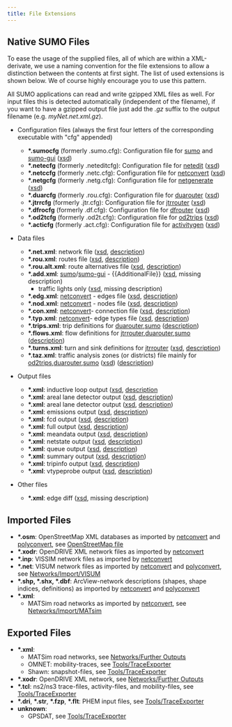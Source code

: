 ```yaml
---
title: File Extensions
---
```


## Native SUMO Files

To ease the usage of the supplied files, all of which are within a
XML-derivate, we use a naming convention for the file extensions to
allow a distinction between the contents at first sight. The list of
used extensions is shown below. We of course highly encourage you to use
this pattern.

All SUMO applications can read and write gzipped XML files as well.
For input files this is detected automatically (independent of the filename),
if you want to have a gzipped output file just add the *.gz* suffix to the
output filename (e.g. *myNet.net.xml.gz*).

- Configuration files (always the first four letters of the
corresponding executable with "cfg" appended)
  - **\*.sumocfg** (formerly .sumo.cfg): Configuration file for
    [sumo](../sumo.md) and [sumo-gui](../sumo-gui.md)
    ([xsd](https://sumo.dlr.de/xsd/sumoConfiguration.xsd))
  - **\*.netecfg** (formerly .neteditcfg): Configuration file for
    [netedit](../Netedit/index.md)
    ([xsd](https://sumo.dlr.de/xsd/neteditConfiguration.xsd))
  - **\*.netccfg** (formerly .netc.cfg): Configuration file for
    [netconvert](../netconvert.md)
    ([xsd](https://sumo.dlr.de/xsd/netconvertConfiguration.xsd))
  - **\*.netgcfg** (formerly .netg.cfg): Configuration file for
    [netgenerate](../netgenerate.md)
    ([xsd](https://sumo.dlr.de/xsd/netgenerateConfiguration.xsd))
  - **\*.duarcfg** (formerly .rou.cfg): Configuration file for
    [duarouter](../duarouter.md)
    ([xsd](https://sumo.dlr.de/xsd/duarouterConfiguration.xsd))
  - **\*.jtrrcfg** (formerly .jtr.cfg): Configuration file for
    [jtrrouter](../jtrrouter.md)
    ([xsd](https://sumo.dlr.de/xsd/jtrrouterConfiguration.xsd))
  - **\*.dfrocfg** (formerly .df.cfg): Configuration file for
    [dfrouter](../dfrouter.md)
    ([xsd](https://sumo.dlr.de/xsd/dfrouterConfiguration.xsd))
  - **\*.od2tcfg** (formerly .od2t.cfg): Configuration file for
    [od2trips](../od2trips.md)
    ([xsd](https://sumo.dlr.de/xsd/od2tripsConfiguration.xsd))
  - **\*.acticfg** (formerly .act.cfg): Configuration file for
    [activitygen](../activitygen.md)
    ([xsd](https://sumo.dlr.de/xsd/activitygenConfiguration.xsd))

- Data files
  - **\*.net.xml**: network file
    ([xsd](https://sumo.dlr.de/xsd/net_file.xsd),
    [description](../Networks/SUMO_Road_Networks.md))
  - **\*.rou.xml**: routes file
    ([xsd](https://sumo.dlr.de/xsd/routes_file.xsd),
    [description](../Definition_of_Vehicles,_Vehicle_Types,_and_Routes.md))
  - **\*.rou.alt.xml**: route alternatives file
    ([xsd](https://sumo.dlr.de/xsd/routes_file.xsd),
    [description](../Demand/Dynamic_User_Assignment.md#general_behavior))
  - **\*.add.xml**:
    [sumo](../sumo.md)/[sumo-gui](../sumo-gui.md) - {{AdditionalFile}}
    ([xsd](https://sumo.dlr.de/xsd/additional_file.xsd), missing description)
    - traffic lights only
      ([xsd](https://sumo.dlr.de/xsd/tllogic_file.xsd), missing
      description)
  - **\*.edg.xml**: [netconvert](../netconvert.md) - edges file
    ([xsd](https://sumo.dlr.de/xsd/edges_file.xsd),
    [description](../Networks/PlainXML.md#edge_descriptions))
  - **\*.nod.xml**: [netconvert](../netconvert.md) - nodes file
    ([xsd](https://sumo.dlr.de/xsd/nodes_file.xsd),
    [description](../Networks/PlainXML.md#node_descriptions))
  - **\*.con.xml**: [netconvert](../netconvert.md)- connection
    file ([xsd](https://sumo.dlr.de/xsd/connections_file.xsd),
    [description](../Networks/PlainXML.md#connection_descriptions))
  - **\*.typ.xml**: [netconvert](../netconvert.md)- edge types
    file ([xsd](https://sumo.dlr.de/xsd/types_file.xsd),
    [description](../SUMO_edge_type_file.md))
  - **\*.trips.xml**: trip definitions for
    [duarouter](../duarouter.md),[sumo](../sumo.md)
    ([description](../Definition_of_Vehicles,_Vehicle_Types,_and_Routes.md#incomplete_routes_trips_and_flows))
  - **\*.flows.xml**: flow definitions for
    [jtrrouter](../jtrrouter.md),[duarouter](../duarouter.md),[sumo](../sumo.md)
    ([description](../Definition_of_Vehicles,_Vehicle_Types,_and_Routes.md#incomplete_routes_trips_and_flows))
  - **\*.turns.xml**: turn and sink definitions for
    [jtrrouter](../jtrrouter.md)
    ([xsd](https://sumo.dlr.de/xsd/turns_file.xsd),
    [description](../Demand/Routing_by_Turn_Probabilities.md))
  - **\*.taz.xml**: traffic analysis zones (or districts) file
    mainly for
    [od2trips](../od2trips.md),[duarouter](../duarouter.md),[sumo](../sumo.md)
    ([xsd](https://sumo.dlr.de/xsd/taz_file.xsd))
    ([description](../Demand/Importing_O/D_Matrices.md#describing_the_taz))

- Output files
  - **\*.xml**: inductive loop output
    ([xsd](https://sumo.dlr.de/xsd/det_e1_file.xsd),
    [description](../Simulation/Output/Induction_Loops_Detectors_(E1).md)
  - **\*.xml**: areal lane detector output
    ([xsd](https://sumo.dlr.de/xsd/det_e2_file.xsd),
    [description](../Simulation/Output/Lanearea_Detectors_(E2).md))
  - **\*.xml**: areal lane detector output
    ([xsd](https://sumo.dlr.de/xsd/det_e3_file.xsd),
    [description](../Simulation/Output/Multi-Entry-Exit_Detectors_(E3).md))
  - **\*.xml**: emissions output
    ([xsd](https://sumo.dlr.de/xsd/emission_file.xsd),
    [description](../Simulation/Output/EmissionOutput.md))
  - **\*.xml**: fcd output
    ([xsd](https://sumo.dlr.de/xsd/fcd_file.xsd),
    [description](../Simulation/Output/FCDOutput.md))
  - **\*.xml**: full output
    ([xsd](https://sumo.dlr.de/xsd/full_file.xsd),
    [description](../Simulation/Output/FullOutput.md))
  - **\*.xml**: meandata output
    ([xsd](https://sumo.dlr.de/xsd/meandata_file.xsd),
    [description](../Simulation/Output/VTypeProbe.md))
  - **\*.xml**: netstate output
    ([xsd](https://sumo.dlr.de/xsd/netstate_file.xsd),
    [description](../Simulation/Output/VTypeProbe.md))
  - **\*.xml**: queue output
    ([xsd](https://sumo.dlr.de/xsd/queue_file.xsd),
    [description](../Simulation/Output/QueueOutput.md))
  - **\*.xml**: summary output
    ([xsd](https://sumo.dlr.de/xsd/summary_file.xsd),
    [description](../Simulation/Output/Summary.md))
  - **\*.xml**: tripinfo output
    ([xsd](https://sumo.dlr.de/xsd/tripinfo_file.xsd),
    [description](../Simulation/Output/TripInfo.md))
  - **\*.xml**: vtypeprobe output
    ([xsd](https://sumo.dlr.de/xsd/vtypeprobe_file.xsd),
    [description](../Simulation/Output/VTypeProbe.md))

- Other files
  - **\*.xml**: edge diff
    ([xsd](https://sumo.dlr.de/xsd/edgediff_file.xsd), missing
    description)

## Imported Files

- **\*.osm**: OpenStreetMap XML databases as imported by
[netconvert](../netconvert.md) and
[polyconvert](../polyconvert.md), see [OpenStreetMap
file](../OpenStreetMap_file.md)
- **\*.xodr**: OpenDRIVE XML network files as imported by
[netconvert](../netconvert.md)
- **\*.inp**: VISSIM network files as imported by
[netconvert](../netconvert.md)
- **\*.net**: VISUM network files as imported by
[netconvert](../netconvert.md) and
[polyconvert](../polyconvert.md), see
[Networks/Import/VISUM](../Networks/Import/VISUM.md)
- **\*.shp, \*.shx, \*.dbf**: ArcView-network descriptions (shapes,
shape indices, definitions) as imported by
[netconvert](../netconvert.md) and
[polyconvert](../polyconvert.md)
- **\*.xml**:
  - MATSim road networks as imported by
    [netconvert](../netconvert.md), see
    [Networks/Import/MATsim](../Networks/Import/MATsim.md)

## Exported Files

- **\*.xml**:
  - MATSim road networks, see [Networks/Further Outputs](../Networks/Further_Outputs.md)
  - OMNET: mobility-traces, see
    [Tools/TraceExporter](../Tools/TraceExporter.md)
  - Shawn: snapshot-files, see
    [Tools/TraceExporter](../Tools/TraceExporter.md)
- **\*.xodr**: OpenDRIVE XML network, see [Networks/Further
Outputs](../Networks/Further_Outputs.md)
- **\*.tcl**: ns2/ns3 trace-files, activity-files, and mobility-files,
see [Tools/TraceExporter](../Tools/TraceExporter.md)
- **\*.dri**, **\*.str**, **\*.fzp**, **\*.flt**: PHEM input files,
see [Tools/TraceExporter](../Tools/TraceExporter.md)
- **unknown**:
  - GPSDAT, see
    [Tools/TraceExporter](../Tools/TraceExporter.md)
